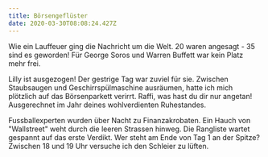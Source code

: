 ```yaml
---
title: Börsengeflüster
date: 2020-03-30T08:08:24.427Z
---
```

Wie ein Lauffeuer ging die Nachricht um die Welt. 20 waren angesagt - 35 sind es geworden! Für George Soros und Warren Buffett war kein Platz mehr frei.

Lilly ist ausgezogen! Der gestrige Tag war zuviel für sie. Zwischen Staubsaugen und Geschirrspülmaschine ausräumen, hatte ich mich plötzlich auf das Börsenparkett verirrt. Raffi, was hast du dir nur angetan! Ausgerechnet im Jahr deines wohlverdienten Ruhestandes.

Fussballexperten wurden über Nacht zu Finanzakrobaten. Ein Hauch von "Wallstreet" weht durch die leeren Strassen hinweg. Die Rangliste wartet gespannt auf das erste Verdikt. Wer steht am Ende von Tag 1 an der Spitze? Zwischen 18 und 19 Uhr versuche ich den Schleier zu lüften.